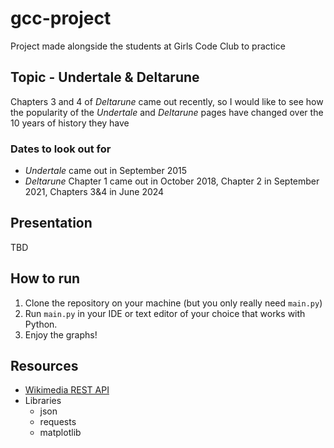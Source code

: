 # gcc-project
Project made alongside the students at Girls Code Club to practice

## Topic - Undertale & Deltarune
Chapters 3 and 4 of *Deltarune* came out recently, so I would like to see how the popularity of the *Undertale* and *Deltarune* pages have changed over the 10 years of history they have

### Dates to look out for
- *Undertale* came out in September 2015
- *Deltarune* Chapter 1 came out in October 2018, Chapter 2 in September 2021, Chapters 3&4 in June 2024

## Presentation
TBD


## How to run
1. Clone the repository on your machine (but you only really need `main.py`)
2. Run `main.py` in your IDE or text editor of your choice that works with Python.
3. Enjoy the graphs!

## Resources
- [Wikimedia REST API](https://doc.wikimedia.org/generated-data-platform/aqs/analytics-api/)
- Libraries
    - json
    - requests
    - matplotlib